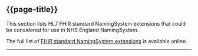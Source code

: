 ## {{page-title}}

This section lists HL7 FHIR standard NamingSystem extensions that could be considered for use in NHS England NamingSystem.

The full list of <a href="https://hl7.org/fhir/r4/namingsystem-profiles.html" Target="_blank">FHIR standard NamingSystem extensions</a> is available online.


---